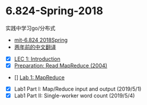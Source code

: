 # 6.824-Spring-2018
实践中学习go/分布式

- [mit-6.824 2018Spring](https://pdos.csail.mit.edu/6.824/schedule.html)
- [两年前的中文翻译](https://github.com/feixiao/Distributed-Systems)
- [x] [LEC 1: Introduction](https://pdos.csail.mit.edu/6.824/notes/l01.txt) 
- [x] [Preparation: Read MapReduce (2004)](http://blog.bizcloudsoft.com/wp-content/uploads/Google-MapReduce%E4%B8%AD%E6%96%87%E7%89%88_1.0.pdf)
- [] [Lab 1: MapReduce](https://pdos.csail.mit.edu/6.824/labs/lab-1.html)
- [x] Lab1 Part I: Map/Reduce input and output (2019/5/1)
- [x] Lab1 Part II: Single-worker word count (2019/5/4)
